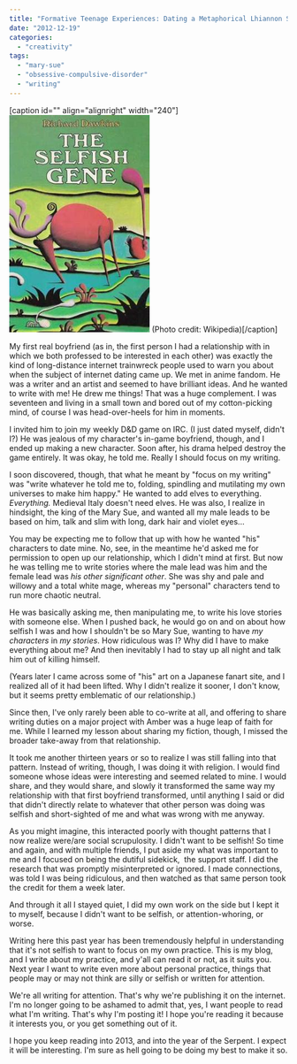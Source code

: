 ```yaml
---
title: "Formative Teenage Experiences: Dating a Metaphorical Lhiannon Sidhe"
date: "2012-12-19"
categories: 
  - "creativity"
tags: 
  - "mary-sue"
  - "obsessive-compulsive-disorder"
  - "writing"
---
```


\[caption id="" align="alignright" width="240"\][![The Selfish Gene](images/The_Selfish_Gene3.jpg "The Selfish Gene")](http://en.wikipedia.org/wiki/File:The_Selfish_Gene3.jpg) (Photo credit: Wikipedia)\[/caption\]

My first real boyfriend (as in, the first person I had a relationship with in which we both professed to be interested in each other) was exactly the kind of long-distance internet trainwreck people used to warn you about when the subject of internet dating came up. We met in anime fandom. He was a writer and an artist and seemed to have brilliant ideas. And he wanted to write with me! He drew me things! That was a huge complement. I was seventeen and living in a small town and bored out of my cotton-picking mind, of course I was head-over-heels for him in moments.

I invited him to join my weekly D&D game on IRC. (I just dated myself, didn't I?) He was jealous of my character's in-game boyfriend, though, and I ended up making a new character. Soon after, his drama helped destroy the game entirely. It was okay, he told me. Really I should focus on my writing.

I soon discovered, though, that what he meant by "focus on my writing" was "write whatever he told me to, folding, spindling and mutilating my own universes to make him happy." He wanted to add elves to everything. _Everything._ Medieval Italy doesn't need elves. He was also, I realize in hindsight, the king of the Mary Sue, and wanted all my male leads to be based on him, talk and slim with long, dark hair and violet eyes...

You may be expecting me to follow that up with how he wanted "his" characters to date mine. No, see, in the meantime he'd asked me for permission to open up our relationship, which I didn't mind at first. But now he was telling me to write stories where the male lead was him and the female lead was _his other significant other_. She was shy and pale and willowy and a total white mage, whereas my "personal" characters tend to run more chaotic neutral.

He was basically asking me, then manipulating me, to write his love stories with someone else. When I pushed back, he would go on and on about how selfish I was and how I shouldn't be so Mary Sue, wanting to have _my characters_ in _my stories_. How ridiculous was I? Why did I have to make everything about me? And then inevitably I had to stay up all night and talk him out of killing himself.

(Years later I came across some of "his" art on a Japanese fanart site, and I realized all of it had been lifted. Why I didn't realize it sooner, I don't know, but it seems pretty emblematic of our relationship.)

Since then, I've only rarely been able to co-write at all, and offering to share writing duties on a major project with Amber was a huge leap of faith for me. While I learned my lesson about sharing my fiction, though, I missed the broader take-away from that relationship.

It took me another thirteen years or so to realize I was still falling into that pattern. Instead of writing, though, I was doing it with religion. I would find someone whose ideas were interesting and seemed related to mine. I would share, and they would share, and slowly it transformed the same way my relationship with that first boyfriend transformed, until anything I said or did that didn't directly relate to whatever that other person was doing was selfish and short-sighted of me and what was wrong with me anyway.

As you might imagine, this interacted poorly with thought patterns that I now realize were/are social scrupulosity. I didn't want to be selfish! So time and again, and with multiple friends, I put aside my what was important to me and I focused on being the dutiful sidekick,  the support staff. I did the research that was promptly misinterpreted or ignored. I made connections, was told I was being ridiculous, and then watched as that same person took the credit for them a week later.

And through it all I stayed quiet, I did my own work on the side but I kept it to myself, because I didn't want to be selfish, or attention-whoring, or worse.

Writing here this past year has been tremendously helpful in understanding that it's not selfish to want to focus on my own practice. This is my blog, and I write about my practice, and y'all can read it or not, as it suits you. Next year I want to write even more about personal practice, things that people may or may not think are silly or selfish or written for attention.

We're all writing for attention. That's why we're publishing it on the internet. I'm no longer going to be ashamed to admit that, yes, I want people to read what I'm writing. That's why I'm posting it! I hope you're reading it because it interests you, or you get something out of it.

I hope you keep reading into 2013, and into the year of the Serpent. I expect it will be interesting. I'm sure as hell going to be doing my best to make it so.

